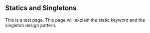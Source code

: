 ## Statics and Singletons
This is a test page. This page will explain the static keyword and the singleton design pattern.
